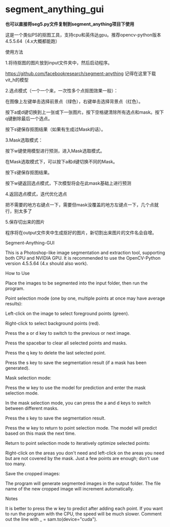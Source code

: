 # segment_anything_gui

**也可以直接将seg5.py文件复制到segment_anything项目下使用**

这是一个类似PS的抠图工具，支持cpu和英伟达gpu。推荐opencv-python版本4.5.5.64（4.x大概都能跑）

使用方法

1.将待抠图的图片放到input文件夹中，然后启动程序。

https://github.com/facebookresearch/segment-anything
记得在这里下载vit_h的模型

2.选点模式（一个一个来，一次性多个点抠图效果一般）：

在图像上左键单击选择前景点（绿色），右键单击选择背景点（红色）。

按下a或d键切换到上一张或下一张图片。按下空格键清除所有选点和mask。按下q键删除最后一个选点。

按下s键保存抠图结果（如果有生成过Mask的话）。


3.Mask选取模式：

按下w键使用模型进行预测，进入Mask选取模式。

在Mask选取模式下，可以按下a和d键切换不同的Mask。

按下s键保存抠图结果。

按下w键返回选点模式，下次模型将会在此mask基础上进行预测

4.返回选点模式，迭代优化选点

把不需要的地方右键点一下，需要但mask没覆盖的地方左键点一下，几个点就行，别太多了

5.保存切出来的图片

程序将在output文件夹中生成抠好的图片，新切割出来图片的文件名会自增。



Segment-Anything-GUI

This is a Photoshop-like image segmentation and extraction tool, supporting both CPU and NVIDIA GPU. It is recommended to use the OpenCV-Python version 4.5.5.64 (4.x should also work).

How to Use

Place the images to be segmented into the input folder, then run the program.

Point selection mode (one by one, multiple points at once may have average results):

Left-click on the image to select foreground points (green).

Right-click to select background points (red).

Press the a or d key to switch to the previous or next image.

Press the spacebar to clear all selected points and masks.

Press the q key to delete the last selected point.

Press the s key to save the segmentation result (if a mask has been generated).

Mask selection mode:

Press the w key to use the model for prediction and enter the mask selection mode.

In the mask selection mode, you can press the a and d keys to switch between different masks.

Press the s key to save the segmentation result.

Press the w key to return to point selection mode. The model will predict based on this mask the next time.

Return to point selection mode to iteratively optimize selected points:

Right-click on the areas you don't need and left-click on the areas you need but are not covered by the mask. Just a few points are enough; don't use too many.

Save the cropped images:

The program will generate segmented images in the output folder. The file name of the new cropped image will increment automatically.

Notes

It is better to press the w key to predict after adding each point. If you want to run the program with the CPU, the speed will be much slower. Comment out the line with _ = sam.to(device="cuda").
